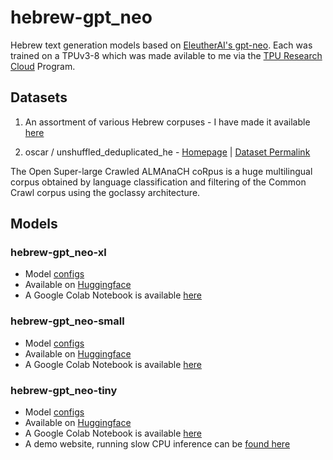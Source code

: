 # hebrew-gpt_neo
Hebrew text generation models based on [EleutherAI's gpt-neo](https://github.com/EleutherAI/gpt-neo). Each was trained on a TPUv3-8 which was made avilable to me via the [TPU Research Cloud](https://sites.research.google/trc/) Program.

## Datasets

1. An assortment of various Hebrew corpuses - I have made it available [here](https://mega.nz/folder/CodSSA4R#4INvMes-56m_WUi7jQMbJQ)


2. oscar / unshuffled_deduplicated_he - [Homepage](https://oscar-corpus.com) | [Dataset Permalink](https://huggingface.co/datasets/viewer/?dataset=oscar&config=unshuffled_deduplicated_he)

The Open Super-large Crawled ALMAnaCH coRpus is a huge multilingual corpus obtained by language classification and filtering of the Common Crawl corpus using the goclassy architecture.

## Models

### hebrew-gpt_neo-xl 

* Model [configs](./hebrew-gpt_neo-xl/configs) <BR>
* Available on [Huggingface](https://huggingface.co/Norod78/hebrew-gpt_neo-xl) <BR>
* A Google Colab Notebook is available [here ](https://colab.research.google.com/github/Norod/hebrew-gpt_neo/blob/main/hebrew-gpt_neo-xl/Norod78_hebrew_gpt_neo_xl_Colab.ipynb) <BR>

### hebrew-gpt_neo-small

* Model [configs](./hebrew-gpt_neo-small/configs) <BR>
* Available on [Huggingface](https://huggingface.co/Norod78/hebrew-gpt_neo-small) <BR>
* A Google Colab Notebook is available [here ](https://colab.research.google.com/github/Norod/hebrew-gpt_neo/blob/main/hebrew-gpt_neo-small/Norod78_hebrew_gpt_neo_small_Colab.ipynb) <BR>

### hebrew-gpt_neo-tiny

* Model [configs](./hebrew-gpt_neo-tiny/configs) <BR>
* Available on [Huggingface](https://huggingface.co/Norod78/hebrew-gpt_neo-tiny) <BR>
* A Google Colab Notebook is available [here ](https://colab.research.google.com/github/Norod/hebrew-gpt_neo/blob/main/hebrew-gpt_neo-tiny/Norod78_hebrew_gpt_neo_tiny_Colab.ipynb) <BR>
* A demo website, running slow CPU inference can be [found here](https://tiny.e-gayon.com)
